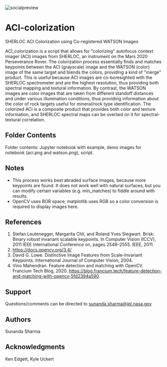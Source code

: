 ![socialpreview](https://github.jpl.nasa.gov/storage/user/10071/files/343f3894-bbb2-49a2-83c9-11aa073672bf)


# ACI-colorization
SHERLOC ACI Colorization using Co-registered WATSON Images

ACI_colorization is a script that allows for "colorizing" autofocus context imager (ACI) images from SHERLOC, an instrument on the Mars 2020 Perseverance Rover. The colorization process essentially finds and matches keypoints between the ACI (grayscale) image and the WATSON (color) image of the same target and blends the colors, providing a kind of "merge" product. This is useful because ACI images are co-boresighted with the SHERLOC spectrometer and are the highest resolution, thus providing both spectral mapping and textural information. By contrast, the WATSON images are color images that are taken from different standoff distances and under various illumination conditions, thus providing information about the color of rock targets useful for mineral/rock type identification. The colorized ACI is a composite product that provides both color and texture information, and SHERLOC spectral maps can be overlaid on it for spectral-textural correlation. 

## Folder Contents

Folder contents: Jupyter notebook with example, demo images for notebook (aci.png and watson.png), script. 

## Notes

* This process works best abraded surface images, because more keypoints are found. It does not work well with natural surfaces, but you can modify certain variables (e.g. min_matches) to fiddle around with results. 
* OpenCV uses BGR space; matplotlib uses RGB so a color conversion is required to display images here. 

## References

1. Stefan Leutenegger, Margarita Chli, and Roland Yves Siegwart. Brisk: Binary robust invariant scalable keypoints. In Computer Vision (ICCV), 2011 IEEE International Conference on, pages 2548–2555. IEEE, 2011.
2. https://docs.opencv.org/3.4/ 
3. David G. Lowe. Distinctive Image Features from Scale-Invariant Keypoints. International Journal of Computer Vision, 2004. 
4. Vino Mahendran. Feature detection and matching with OpenCV. Francium Tech Blog, 2020. https://blog.francium.tech/feature-detection-and-matching-with-opencv-5fd2394a590. 

## Support

Questions/comments can be directed to sunanda.sharma@jpl.nasa.gov

## Authors 

Sunanda Sharma

## Acknowledgments 

Ken Edgett, Kyle Uckert
